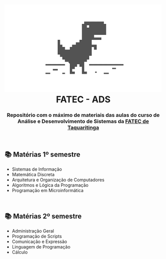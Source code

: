 <h1 align="center"> <img src="./.github/dinoGoogle.png"> FATEC - ADS </h1>
<h3 align="center">Repositório com o máximo de materiais das aulas do curso de <strong>Análise e Desenvolvimento de Sistemas</strong> da <a href="https://www.fatectq.edu.br/">FATEC de Taquaritinga</a></h3>

<br>

<h2>📚 Matérias 1º semestre</h2>
<ul>
    <li>Sistemas de Informação</li>
    <li>Matemática Discreta</li>
    <li>Arquitetura e Organização de Computadores</li>
    <li>Algoritmos e Lógica da Programação</li>
    <li>Programação em Microinformática</li>
</ul>

<br>

<h2>📚 Matérias 2º semestre</h2>
<ul>
    <li>Administração Geral</li>
    <li>Programação de Scripts</li>
    <li>Comunicação e Expressão</li>
    <li>Linguagem de Programação</li>
    <li>Cálculo</li>
</ul>

